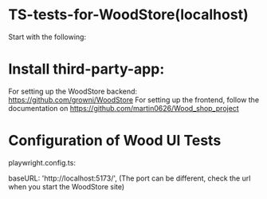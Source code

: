 # TS-tests-for-WoodStore(localhost)

Start with the following:
# Install third-party-app:
For setting up the WoodStore backend: https://github.com/growni/WoodStore
For setting up the frontend, follow the documentation on https://github.com/martin0626/Wood_shop_project

# Configuration of Wood UI Tests
playwright.config.ts:

baseURL: 'http://localhost:5173/', (The port can be different, check the url when you start the WoodStore site)